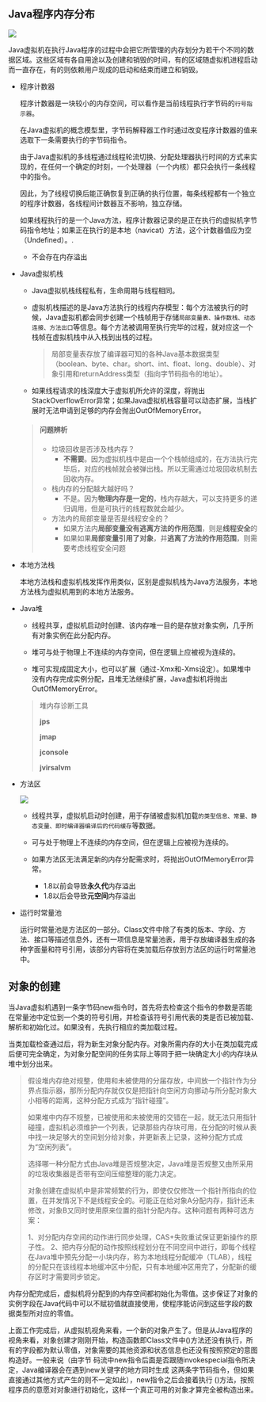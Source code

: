 ## Java程序内存分布

![](https://gitee.com/bravehui/PicGoPictureBed/raw/master/img/markmap/20210818154646.png)

Java虚拟机在执行Java程序的过程中会把它所管理的内存划分为若干个不同的数据区域。这些区域有各自用途以及创建和销毁的时间，有的区域随虚拟机进程启动而一直存在，有的则依赖用户现成的启动和结束而建立和销毁。

- 程序计数器

  程序计数器是一块较小的内存空间，可以看作是当前线程执行字节码的`行号指示器`。

  在Java虚拟机的概念模型里，字节码解释器工作时通过改变程序计数器的值来选取下一条需要执行的字节码指令。

  由于Java虚拟机的多线程通过线程轮流切换、分配处理器执行时间的方式来实现的，在任何一个确定的时刻，一个处理器（一个内核）都只会执行一条线程中的指令。

  因此，为了线程切换后能正确恢复到正确的执行位置，每条线程都有一个独立的程序计数器，各线程间计数器互不影响，独立存储。

  如果线程执行的是一个Java方法，程序计数器记录的是正在执行的虚拟机字节码指令地址；如果正在执行的是本地（navicat）方法，这个计数器值应为空（Undefined）。.

  - 不会存在内存溢出

- Java虚拟机栈

  - Java虚拟机栈线程私有，生命周期与线程相同。

  - 虚拟机栈描述的是Java方法执行的线程内存模型：每个方法被执行的时候，Java虚拟机都会同步创建一个栈帧用于存储`局部变量表、操作数栈、动态连接、方法出口`等信息。每个方法被调用至执行完毕的过程，就对应这一个栈帧在虚拟机栈中从入栈到出栈的过程。

    > 局部变量表存放了编译器可知的各种Java基本数据类型（boolean、byte、char。short、int、float、long、double）、对象引用和returnAddress类型（指向字节码指令的地址）。

  - 如果线程请求的栈深度大于虚拟机所允许的深度，将抛出StackOverflowError异常；如果Java虚拟机栈容量可以动态扩展，当栈扩展时无法申请到足够的内存会抛出OutOfMemoryError。

  > #### 问题辨析
  >
  > - 垃圾回收是否涉及栈内存？
  >   - **不需要**。因为虚拟机栈中是由一个个栈帧组成的，在方法执行完毕后，对应的栈帧就会被弹出栈。所以无需通过垃圾回收机制去回收内存。
  > - 栈内存的分配越大越好吗？
  >   - 不是。因为**物理内存是一定的**，栈内存越大，可以支持更多的递归调用，但是可执行的线程数就会越少。
  > - 方法内的局部变量是否是线程安全的？
  >   - 如果方法内**局部变量没有逃离方法的作用范围**，则是**线程安全**的
  >   - 如果如果**局部变量引用了对象**，并**逃离了方法的作用范围**，则需要考虑线程安全问题

- 本地方法栈

  本地方法栈和虚拟机栈发挥作用类似，区别是虚拟机栈为Java方法服务，本地方法栈为虚拟机用到的本地方法服务。

- Java堆

  - 线程共享，虚拟机启动时创建、该内存唯一目的是存放对象实例，几乎所有对象实例在此分配内存。

  - 堆可与处于物理上不连续的内存空间，但在逻辑上应被视为连续的。

  - 堆可实现成固定大小，也可以扩展（通过-Xmx和-Xms设定）。如果堆中没有内存完成实例分配，且堆无法继续扩展，Java虚拟机将抛出OutOfMemoryError。

  > 堆内存诊断工具
  >
  > **jps**
  >
  > **jmap**
  >
  > **jconsole**
  >
  > **jvirsalvm**

- 方法区

  ![](https://gitee.com/bravehui/PicGoPictureBed/raw/master/img/markmap/20210818171025.png)

  

  - 线程共享，虚拟机启动时创建，用于存储被虚拟机加载`的类型信息、常量、静态变量、即时编译器编译后的代码缓存`等数据。
  - 可与处于物理上不连续的内存空间，但在逻辑上应被视为连续的。

  - 如果方法区无法满足新的内存分配需求时，将抛出OutOfMemoryError异常。
    - 1.8以前会导致**永久代**内存溢出
    - 1.8以后会导致**元空间**内存溢出

- 运行时常量池

  运行时常量池是方法区的一部分。Class文件中除了有类的版本、字段、方法、接口等描述信息外，还有一项信息是常量池表，用于存放编译器生成的各种字面量和符号引用，该部分内容将在类加载后存放到方法区的运行时常量池中。

## 对象的创建

当Java虚拟机遇到一条字节码new指令时，首先将去检查这个指令的参数是否能在常量池中定位到一个类的符号引用，并检查该符号引用代表的类是否已被加载、解析和初始化过。如果没有，先执行相应的类加载过程。

当类加载检查通过后，将为新生对象分配内存。对象所需内存的大小在类加载完成后便可完全确定，为对象分配空间的任务实际上等同于把一块确定大小的内存块从堆中划分出来。

> 假设堆内存绝对规整，使用和未被使用的分届存放，中间放一个指针作为分界点指示器，那所分配内存就仅仅是把指针向空闲方向挪动与所分配对象大小相等的距离，这种分配方式成为“指针碰撞”。
>
> 如果堆中内存不规整，已被使用和未被使用的交错在一起，就无法只用指针碰撞，虚拟机必须维护一个列表，记录那些内存块可用，在分配的时候从表中找一块足够大的空间划分给对象，并更新表上记录，这种分配方式成为“空闲列表”。
>
> 选择哪一种分配方式由Java堆是否规整决定，Java堆是否规整又由所采用的垃圾收集器是否带有空间压缩整理的能力决定。
>
> 对象创建在虚拟机中是非常频繁的行为，即使仅仅修改一个指针所指向的位置，在并发情况下不是线程安全的。可能正在给对象A分配内存，指针还未修改，对象B又同时使用原来位置的指针分配内存。这种问题有两种可选方案：
>
> ​	1、对分配内存空间的动作进行同步处理，CAS+失败重试保证更新操作的原子性。
> ​	2、把内存分配的动作按照线程划分在不同空间中进行，即每个线程在Java堆中预先分配一小块内存，称为本地线程分配缓冲（TLAB），线程的分配只在该线程本地缓冲区中分配，只有本地缓冲区用完了，分配新的缓存区时才需要同步锁定。

内存分配完成后，虚拟机将分配到的内存空间都初始化为零值。这步保证了对象的实例字段在Java代码中可以不赋初值就直接使用，使程序能访问到这些字段的数据类型所对应的零值。

上面工作完成后，从虚拟机视角来看，一个新的对象产生了。但是从Java程序的视角来看，对象创建才刚刚开始，构造函数即Class文件中<init>()方法还没有执行，所有的字段都为默认零值，对象需要的其他资源和状态信息也还没有按照预定的意图构造好。一般来说（由字节 码流中new指令后面是否跟随invokespecial指令所决定，Java编译器会在遇到new关键字的地方同时生成 这两条字节码指令，但如果直接通过其他方式产生的则不一定如此），new指令之后会接着执行<init> ()方法，按照程序员的意愿对对象进行初始化，这样一个真正可用的对象才算完全被构造出来。